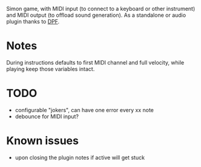  
Simon game, with MIDI input (to connect to a keyboard or other instrument) and MIDI output (to offload sound generation). As a standalone or audio plugin thanks to [DPF](https://github.com/DISTRHO/DPF/).

# Notes

During instructions defaults to first MIDI channel and full velocity, while playing keep those variables intact.

# TODO

- configurable "jokers", can have one error every xx note
- debounce for MIDI input?

# Known issues

- upon closing the plugin notes if active will get stuck
